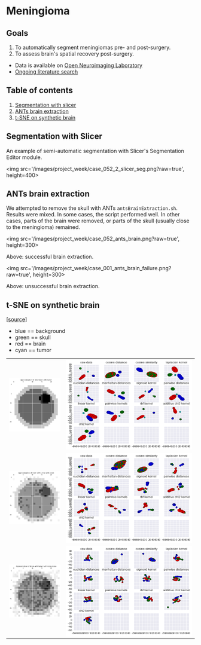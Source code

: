 # Meningioma

Goals
-----
1. To automatically segment meningiomas pre- and post-surgery.
1. To assess brain's spatial recovery post-surgery.


- Data is available on [Open Neuroimaging Laboratory](http://openneu.ro/metasearch/)
- [Ongoing literature search](/lit_review.md)



Table of contents
-----------------
1. [Segmentation with slicer](#segmentation-with-slicer)
1. [ANTs brain extraction](#ants-brain-extraction)
1. [t-SNE on synthetic brain](#t-sne-on-synthetic-brain)



Segmentation with Slicer
------------------------

An example of semi-automatic segmentation with Slicer's Segmentation Editor module.

<img src='/images/project_week/case_052_2_slicer_seg.png?raw=true', height=400>



ANTs brain extraction
---------------------

We attempted to remove the skull with ANTs `antsBrainExtraction.sh`. Results were mixed. In some cases, the script performed well. In other cases, parts of the brain were removed, or parts of the skull (usually close to the meningioma) remained.

<img src='/images/project_week/case_052_ants_brain.png?raw=true', height=300>

Above: successful brain extraction.

<img src='/images/project_week/case_001_ants_brain_failure.png?raw=true', height=300>

Above: unsuccessful brain extraction.



t-SNE on synthetic brain
------------------------

[[source](/notebooks/dim_reduction.ipynb)]

- blue == background
- green == skull
- red == brain
- cyan == tumor

<table>
  <tr>
    <td><img src='/images/tsne/synthetic_brain_0.png?raw=true', width=200></td>
    <td><img src='/images/tsne/tsne_synthetic_brain_0.png?raw=true'></td>
  </tr>
  <tr>
    <td><img src='/images/tsne/synthetic_brain_1.png?raw=true', width=200></td>
    <td><img src='/images/tsne/tsne_synthetic_brain_1.png?raw=true'></td>
  </tr>
  <tr>
    <td><img src='/images/tsne/synthetic_brain_2.png?raw=true', width=200></td>
    <td><img src='/images/tsne/tsne_synthetic_brain_2.png?raw=true'></td>
  </tr>
</table>

